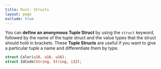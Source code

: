 ```yaml
---
title: Rust: Structs
layout: page
exclude: true
---
```


You can **define an anonymous Tuple Struct** by using the `struct` keyword, followed by the name of the tuple struct and the value types that the struct should hold in brackets. These **Tuple Structs** are useful if you want to give a particular tuple a name and differentiate them by type.
```rust
struct Color(u16, u16, u16);
struct IdCode(String, String, i32);
```
<!--stackedit_data:
eyJoaXN0b3J5IjpbMTc5OTQ4MjQxNV19
-->